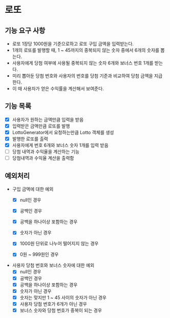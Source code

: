 # 로또

## 기능 요구 사항

- 로또 1장당 1000원을 기준으로하고 로또 구입 금액을 입력받는다.
- 1개의 로또를 발행할 때, 1 ~ 45까지의 중복되지 않는 숫자 중에서 6개의 숫자를 뽑는다.
- 사용자에게 당첨 여부에 사용될 중복되지 않는 숫자 6개와 보너스 번호 1개를 받는다.
- 미리 뽑아둔 당첨 번호와 사용자의 번호를 당첨 기준과 비교하여 당첨 금액을 지급한다.
- 이 때 사용자가 얻은 수익률을 계산해서 보여준다.

## 기능 목록

- [x] 사용자가 원하는 금액만큼 입력을 받음
- [x] 입력받은 금액만큼 로또를 발행
- [x] LottoGenerator에서 요청하는만큼 Lotto 객체를 생성
- [x] 발행한 로또를 출력
- [x] 사용자에게 번호 6개와 보너스 숫자 1개를 입력 받음
- [ ] 당첨 내역과 수익율을 계산하는 기능
- [ ] 당첨내역과 수익율 계산을 출력함

## 예외처리

- 구입 금액에 대한 예외
    - [x] null인 경우
    - [x] 공백인 경우
    - [x] 공백을 하나이상 포함하는 경우
    - [x] 숫자가 아닌 경우
    - [x] 1000원 단위로 나누어 떨어지지 않는 경우
    - [x] 0원 ~ 999원인 경우


- 사용자 당첨 번호와 보너스 숫자에 대한 예외
    - [x] null인 경우
    - [x] 공백인 경우
    - [x] 공백을 하나이상 포함하는 경우
    - [x] 숫자가 아닌 경우
    - [x] 숫자는 맞지만 1 ~ 45 사이의 숫자가 아닌 경우
    - [x] 사용자 당첨 번호가 6개가 아닌 경우
    - [x] 보너스 숫자와 당첨 번호가 중복이 되는 경우